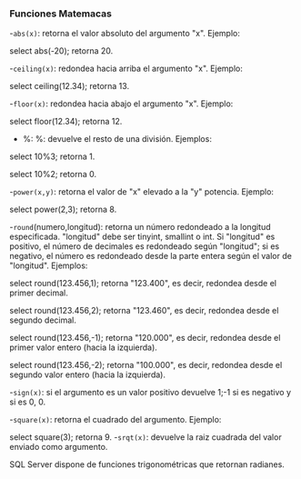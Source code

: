 ### Funciones Matemacas

-`abs(x)`: retorna el valor absoluto del argumento "x". Ejemplo:

 select abs(-20);
retorna 20.

-`ceiling(x)`: redondea hacia arriba el argumento "x". Ejemplo:

 select ceiling(12.34);
retorna 13.

-`floor(x)`: redondea hacia abajo el argumento "x". Ejemplo:

 select floor(12.34);
retorna 12.

- %: %: devuelve el resto de una división. Ejemplos:

 select 10%3;
retorna 1.

 select 10%2;
retorna 0.

-`power(x,y)`: retorna el valor de "x" elevado a la "y" potencia. Ejemplo:

 select power(2,3);
retorna 8.

-`round`(numero,longitud): retorna un número redondeado a la longitud especificada. "longitud" debe ser tinyint, smallint o int. Si "longitud" es positivo, el número de decimales es redondeado según "longitud"; si es negativo, el número es redondeado desde la parte entera según el valor de "longitud". Ejemplos:

 select round(123.456,1);
retorna "123.400", es decir, redondea desde el primer decimal.

 select round(123.456,2);
retorna "123.460", es decir, redondea desde el segundo decimal.

 select round(123.456,-1);
retorna "120.000", es decir, redondea desde el primer valor entero (hacia la izquierda).

 select round(123.456,-2);
retorna "100.000", es decir, redondea desde el segundo valor entero (hacia la izquierda).

-`sign(x)`: si el argumento es un valor positivo devuelve 1;-1 si es negativo y si es 0, 0.

-`square(x)`: retorna el cuadrado del argumento. Ejemplo:

 select square(3); retorna 9.
-`srqt(x)`: devuelve la raiz cuadrada del valor enviado como argumento.

SQL Server dispone de funciones trigonométricas que retornan radianes.

